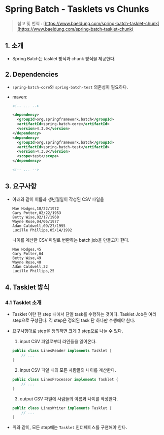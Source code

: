 # Spring Batch - Tasklets vs Chunks

> 참고 및 번역 : [https://www.baeldung.com/spring-batch-tasklet-chunk](https://www.baeldung.com/spring-batch-tasklet-chunk)

## 1. 소개

- Spring Batch는 tasklet 방식과 chunk 방식을 제공한다.

## 2. Dependencies

- `spring-batch-core`와 `spring-batch-test` 의존성이 필요하다.
- maven:

  ```xml
  <!-- ... -->

  <dependency>
    <groupId>org.springframework.batch</groupId>
    <artifactId>spring-batch-core</artifactId>
    <version>4.3.0</version>
  </dependency>
  <dependency>
    <groupId>org.springframework.batch</groupId>
    <artifactId>spring-batch-test</artifactId>
    <version>4.3.0</version>
    <scope>test</scope>
  </dependency>

  <!-- ... -->
  ```

## 3. 요구사항

- 아래와 같이 이름과 생년월일이 작성된 CSV 파일을
  ```
  Mae Hodges,10/22/1972
  Gary Potter,02/22/1953
  Betty Wise,02/17/1968
  Wayne Rose,04/06/1977
  Adam Caldwell,09/27/1995
  Lucille Phillips,05/14/1992
  ```
  나이를 계산한 CSV 파일로 변환하는 batch job을 만들고자 한다.
  ```
  Mae Hodges,45
  Gary Potter,64
  Betty Wise,49
  Wayne Rose,40
  Adam Caldwell,22
  Lucille Phillips,25
  ```

## 4. Tasklet 방식

### 4.1 Tasklet 소개

- Tasklet 이란 한 step 내에서 단일 task를 수행하는 것이다. Tasklet Job은 여러 step으로 구성된다. 긱 step은 정의된 task 단 하나만 수행해야 한다.
- 요구사항대로 step을 정의하면 크게 3 step으로 나눌 수 있다.

    1. input CSV 파일로부터 라인들을 읽어온다.

  ```java
  public class LinesReader implements Tasklet {
      // ...
  }
  ```

    2. input CSV 파일 내의 모든 사람들의 나이를 계산한다.

  ```java
  public class LinesProcessor implements Tasklet {
      // ...
  }
  ```

    3. output CSV 파일에 사람들의 이름과 나이를 작성한다.

  ```java
  public class LinesWriter implements Tasklet {
      // ...
  }
  ```
- 위와 같이, 모든 step에는 `Tasklet` 인터페이스를 구현해야 한다.